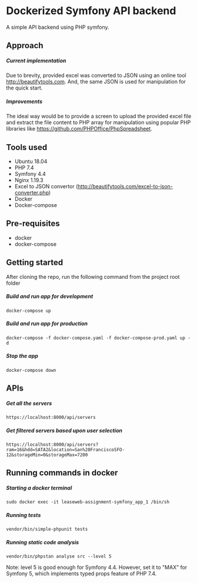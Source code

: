# Dockerized Symfony API backend
A simple API backend using PHP symfony. 

## Approach
##### Current implementation
Due to brevity, provided excel was converted to JSON using an online tool http://beautifytools.com. And, the same JSON is used for manipulation for the quick start.

##### Improvements
The ideal way would be to provide a screen to upload the provided excel file and extract the file content to PHP array for manipulation using popular PHP libraries like https://github.com/PHPOffice/PhpSpreadsheet.

## Tools used
* Ubuntu 18.04
* PHP 7.4
* Symfony 4.4
* Nginx 1.19.3 
* Excel to JSON convertor (http://beautifytools.com/excel-to-json-converter.php)
* Docker
* Docker-compose

## Pre-requisites
* docker 
* docker-compose

## Getting started

After cloning the repo, run the following command from the project root folder

##### Build and run app for development
```
docker-compose up
```
##### Build and run app for production
```
docker-compose -f docker-compose.yaml -f docker-compose-prod.yaml up -d
```

##### Stop the app 
```
docker-compose down
```

## APIs

##### Get all the servers
```
https://localhost:8000/api/servers
```

##### Get filtered servers based upon user selection
```
https://localhost:8000/api/servers?ram=16&hdd=SATA2&location=San%20FranciscoSFO-12&storageMin=0&storageMax=7200
```

## Running commands in docker
##### Starting a docker terminal
```
sudo docker exec -it leaseweb-assignment-symfony_app_1 /bin/sh
```
##### Running tests
```
vendor/bin/simple-phpunit tests
```

##### Running static code analysis
```
vendor/bin/phpstan analyse src --level 5
```
Note: level 5 is good enough for Symfony 4.4. However, set it to "MAX" for Symfony 5, which implements typed props feature of PHP 7.4.
